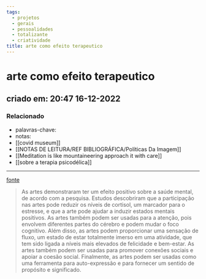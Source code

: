 ```yaml
---
tags:
  - projetos
  - gerais
  - pessoalidades
  - totalizante
  - criatividade
title: arte como efeito terapeutico
---
```


# arte como efeito terapeutico

## criado em: 20:47 16-12-2022

### Relacionado

- palavras-chave: 
- notas: 
- [[covid museum]]
- [[NOTAS DE LEITURA/REF BIBLIOGRÁFICA/Políticas Da Imagem]]
- [[Meditation is like mountaineering approach it with care]]
- [[sobre a terapia psicodélica]]
---

[fonte](https://theconversation.com/brain-research-shows-the-arts-promote-mental-health-136668)

>As artes demonstraram ter um efeito positivo sobre a saúde mental, de acordo com a pesquisa. Estudos descobriram que a participação nas artes pode reduzir os níveis de cortisol, um marcador para o estresse, e que a arte pode ajudar a induzir estados mentais positivos. As artes também podem ser usadas para a atenção, pois envolvem diferentes partes do cérebro e podem mudar o foco cognitivo. Além disso, as artes podem proporcionar uma sensação de fluxo, um estado de estar totalmente imerso em uma atividade, que tem sido ligada a níveis mais elevados de felicidade e bem-estar. As artes também podem ser usadas para promover conexões sociais e apoiar a coesão social. Finalmente, as artes podem ser usadas como uma ferramenta para auto-expressão e para fornecer um sentido de propósito e significado.

